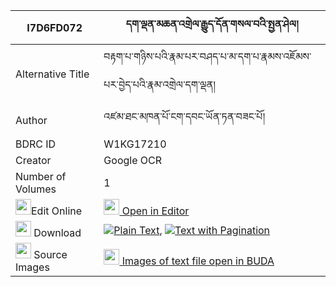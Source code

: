 |I7D6FD072|དག་ལྡན་མཆན་འགྲེལ་རྒྱུད་དོན་གསལ་བའི་སྤྱན་ཤེལ། 
| --- | --- 
|Alternative Title |བརྟག་པ་གཉིས་པའི་རྣམ་པར་བཤད་པ་མ་དག་པ་རྣམས་འཇོམས་པར་བྱེད་པའི་རྣམ་འགྲེལ་དག་ལྡན།
|Author| འཛམ་ཐང་མཁན་པོ་ངག་དབང་ཡོན་ཏན་བཟང་པོ།
|BDRC ID | W1KG17210
|Creator | Google OCR
|Number of Volumes| 1
|<img width="25" src="https://img.icons8.com/color/25/000000/edit-property.png">Edit Online| [<img width="25" src="https://avatars.githubusercontent.com/u/45091458?s=200&v=4"> Open in Editor](http://editor.openpecha.org/I7D6FD072)
|<img width="25" src="https://img.icons8.com/fluent/48/000000/download-2.png"/>  Download | [![](https://img.icons8.com/color/20/000000/txt.png)Plain Text](https://github.com/Openpecha/I7D6FD072/releases/download/v1/dak_den_chendrel_gyu_don_salwa_plain_I7D6FD072.zip), [![](https://img.icons8.com/color/20/000000/txt.png)Text with Pagination](https://github.com/Openpecha/I7D6FD072/releases/download/v1/dak_den_chendrel_gyu_don_salwa_pages_I7D6FD072.zip)
|<img width="25" src="https://img.icons8.com/plasticine/100/000000/pictures-folder.png"/>  Source Images | [<img width="25" src="https://library.bdrc.io/icons/BUDA-small.svg"> Images of text file open in BUDA](https://library.bdrc.io/show/bdr:W1KG17210)